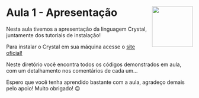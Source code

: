 # Aula 1 - Apresentação <img width="110px" align="right" src="https://cdn.jsdelivr.net/gh/devicons/devicon/icons/crystal/crystal-original.svg"/>

Nesta aula tivemos a apresentação da linguagem Crystal, juntamente dos tutoriais de instalação! </br>

Para instalar o Crystal em sua máquina acesse o <a href="https://crystal-lang.org/install/"> site oficial!</a>

Neste diretório você encontra todos os códigos demonstrados em aula, com um detalhamento nos comentários de cada um...

Espero que você tenha aprendido bastante com a aula, agradeço demais pelo apoio! Muito obrigado! 😉
